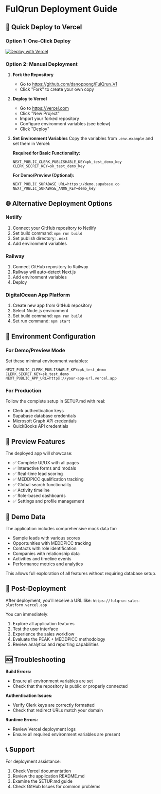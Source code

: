 # FulQrun Deployment Guide

## 🚀 Quick Deploy to Vercel

### Option 1: One-Click Deploy
[![Deploy with Vercel](https://vercel.com/button)](https://vercel.com/new/clone?repository-url=https://github.com/danoppong/FulQrun_V1&project-name=fulqrun-sales-platform&repository-name=FulQrun_V1)

### Option 2: Manual Deployment

1. **Fork the Repository**
   - Go to https://github.com/danoppong/FulQrun_V1
   - Click "Fork" to create your own copy

2. **Deploy to Vercel**
   - Go to https://vercel.com
   - Click "New Project"
   - Import your forked repository
   - Configure environment variables (see below)
   - Click "Deploy"

3. **Set Environment Variables**
   Copy the variables from `.env.example` and set them in Vercel:
   
   **Required for Basic Functionality:**
   ```
   NEXT_PUBLIC_CLERK_PUBLISHABLE_KEY=pk_test_demo_key
   CLERK_SECRET_KEY=sk_test_demo_key
   ```
   
   **For Demo/Preview (Optional):**
   ```
   NEXT_PUBLIC_SUPABASE_URL=https://demo.supabase.co
   NEXT_PUBLIC_SUPABASE_ANON_KEY=demo_key
   ```

## 🌐 Alternative Deployment Options

### Netlify
1. Connect your GitHub repository to Netlify
2. Set build command: `npm run build`
3. Set publish directory: `.next`
4. Add environment variables

### Railway
1. Connect GitHub repository to Railway
2. Railway will auto-detect Next.js
3. Add environment variables
4. Deploy

### DigitalOcean App Platform
1. Create new app from GitHub repository
2. Select Node.js environment
3. Set build command: `npm run build`
4. Set run command: `npm start`

## 🔧 Environment Configuration

### For Demo/Preview Mode
Set these minimal environment variables:
```
NEXT_PUBLIC_CLERK_PUBLISHABLE_KEY=pk_test_demo
CLERK_SECRET_KEY=sk_test_demo
NEXT_PUBLIC_APP_URL=https://your-app-url.vercel.app
```

### For Production
Follow the complete setup in SETUP.md with real:
- Clerk authentication keys
- Supabase database credentials
- Microsoft Graph API credentials
- QuickBooks API credentials

## 📱 Preview Features

The deployed app will showcase:
- ✅ Complete UI/UX with all pages
- ✅ Interactive forms and modals
- ✅ Real-time lead scoring
- ✅ MEDDPICC qualification tracking
- ✅ Global search functionality
- ✅ Activity timeline
- ✅ Role-based dashboards
- ✅ Settings and profile management

## 🎯 Demo Data

The application includes comprehensive mock data for:
- Sample leads with various scores
- Opportunities with MEDDPICC tracking
- Contacts with role identification
- Companies with relationship data
- Activities and timeline events
- Performance metrics and analytics

This allows full exploration of all features without requiring database setup.

## 🔗 Post-Deployment

After deployment, you'll receive a URL like:
`https://fulqrun-sales-platform.vercel.app`

You can immediately:
1. Explore all application features
2. Test the user interface
3. Experience the sales workflow
4. Evaluate the PEAK + MEDDPICC methodology
5. Review analytics and reporting capabilities

## 🆘 Troubleshooting

**Build Errors:**
- Ensure all environment variables are set
- Check that the repository is public or properly connected

**Authentication Issues:**
- Verify Clerk keys are correctly formatted
- Check that redirect URLs match your domain

**Runtime Errors:**
- Review Vercel deployment logs
- Ensure all required environment variables are present

## 📞 Support

For deployment assistance:
1. Check Vercel documentation
2. Review the application README.md
3. Examine the SETUP.md guide
4. Check GitHub Issues for common problems